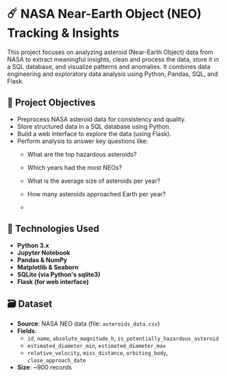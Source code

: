 # ☄️ NASA Near-Earth Object (NEO) Tracking & Insights

This project focuses on analyzing asteroid (Near-Earth Object) data from NASA to extract meaningful insights, clean and process the data, store it in a SQL database, and visualize patterns and anomalies. It combines data engineering and exploratory data analysis using Python, Pandas, SQL, and Flask.

## 📌 Project Objectives

- Preprocess NASA asteroid data for consistency and quality.
- Store structured data in a SQL database using Python.
- Build a web interface to explore the data (using Flask).
- Perform analysis to answer key questions like:
  - What are the top hazardous asteroids?
  - Which years had the most NEOs?
  - What is the average size of asteroids per year?
  - How many asteroids approached Earth per year?
 
  - 
## 🧰 Technologies Used
- **Python 3.x**
- **Jupyter Notebook**
- **Pandas & NumPy**
- **Matplotlib & Seaborn**
- **SQLite (via Python's sqlite3)**
- **Flask (for web interface)**
  
## 🗃️ Dataset

- **Source**: NASA NEO data (file: `asteroids_data.csv`)
- **Fields**:
  - `id`, `name`, `absolute_magnitude_h`, `is_potentially_hazardous_asteroid`
  - `estimated_diameter_min`, `estimated_diameter_max`
  - `relative_velocity`, `miss_distance`, `orbiting_body`, `close_approach_date`
- **Size**: ~900 records
